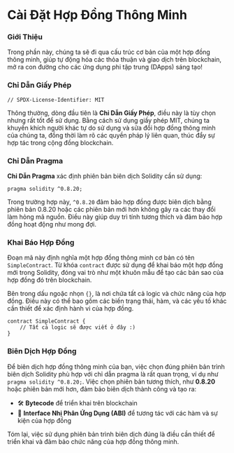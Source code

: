 # Cài Đặt Hợp Đồng Thông Minh

### Giới Thiệu

Trong phần này, chúng ta sẽ đi qua cấu trúc cơ bản của một hợp đồng thông minh, giúp tự động hóa các thỏa thuận và giao dịch trên blockchain, mở ra con đường cho các ứng dụng phi tập trung (DApps) sáng tạo!

### Chỉ Dẫn Giấy Phép

```solidity
// SPDX-License-Identifier: MIT
```

Thông thường, dòng đầu tiên là **Chỉ Dẫn Giấy Phép**, điều này là tùy chọn nhưng rất tốt để sử dụng. Bằng cách sử dụng giấy phép MIT, chúng ta khuyến khích người khác tự do sử dụng và sửa đổi hợp đồng thông minh của chúng ta, đồng thời làm rõ các quyền pháp lý liên quan, thúc đẩy sự hợp tác trong cộng đồng blockchain.

### Chỉ Dẫn Pragma

**Chỉ Dẫn Pragma** xác định phiên bản biên dịch Solidity cần sử dụng:

```solidity
pragma solidity ^0.8.20;
```

Trong trường hợp này, `^0.8.20` đảm bảo hợp đồng được biên dịch bằng phiên bản 0.8.20 hoặc các phiên bản mới hơn không gây ra các thay đổi làm hỏng mã nguồn. Điều này giúp duy trì tính tương thích và đảm bảo hợp đồng hoạt động như mong đợi.

### Khai Báo Hợp Đồng

Đoạn mã này định nghĩa một hợp đồng thông minh cơ bản có tên `SimpleContract`. Từ khóa `contract` được sử dụng để khai báo một hợp đồng mới trong Solidity, đóng vai trò như một khuôn mẫu để tạo các bản sao của hợp đồng đó trên blockchain.

Bên trong dấu ngoặc nhọn `{}`, là nơi chứa tất cả logic và chức năng của hợp đồng. Điều này có thể bao gồm các biến trạng thái, hàm, và các yếu tố khác cần thiết để xác định hành vi của hợp đồng.

```solidity
contract SimpleContract { 
	// Tất cả logic sẽ được viết ở đây :) 
}
```

### Biên Dịch Hợp Đồng

Để biên dịch hợp đồng thông minh của bạn, việc chọn đúng phiên bản trình biên dịch Solidity phù hợp với chỉ dẫn pragma là rất quan trọng, ví dụ như `pragma solidity ^0.8.20;`. Việc chọn phiên bản tương thích, như **0.8.20** hoặc phiên bản mới hơn, đảm bảo biên dịch thành công và tạo ra:

-   🛠️ **Bytecode** để triển khai trên blockchain
-   📡 **Interface Nhị Phân Ứng Dụng (ABI)** để tương tác với các hàm và sự kiện của hợp đồng

Tóm lại, việc sử dụng phiên bản trình biên dịch đúng là điều cần thiết để triển khai và đảm bảo chức năng của hợp đồng thông minh.